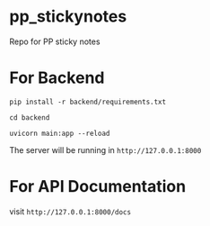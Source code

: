 # pp_stickynotes
Repo for PP sticky notes

# For Backend
`pip install -r backend/requirements.txt`

`cd backend`

`uvicorn main:app --reload`

The server will be running in `http://127.0.0.1:8000`

# For API Documentation
visit `http://127.0.0.1:8000/docs`
